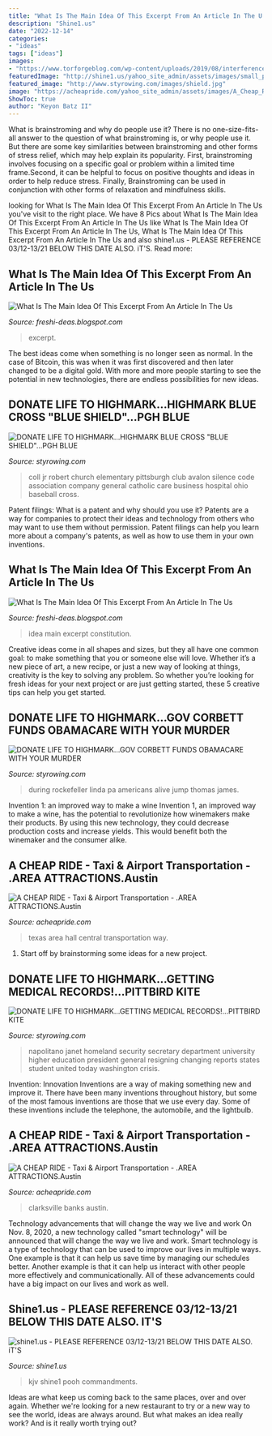 ```yaml
---
title: "What Is The Main Idea Of This Excerpt From An Article In The U.s. Constitution - Idea Main Excerpt Constitution"
description: "Shine1.us"
date: "2022-12-14"
categories:
- "ideas"
tags: ["ideas"]
images:
- "https://www.torforgeblog.com/wp-content/uploads/2019/08/interference-2-809x539.jpg"
featuredImage: "http://shine1.us/yahoo_site_admin/assets/images/small_peace_dove.21160023_std.png"
featured_image: "http://www.styrowing.com/images/shield.jpg"
image: "https://acheapride.com/yahoo_site_admin/assets/images/A_Cheap_Ride_-_Web_Site_Photos_-_Dell_Diamond_2.241203758_std.jpg"
ShowToc: true
author: "Keyon Batz II"
---
```



What is brainstroming and why do people use it?
There is no one-size-fits-all answer to the question of what brainstroming is, or why people use it. But there are some key similarities between brainstroming and other forms of stress relief, which may help explain its popularity. First, brainstroming involves focusing on a specific goal or problem within a limited time frame.Second, it can be helpful to focus on positive thoughts and ideas in order to help reduce stress. Finally, Brainstroming can be used in conjunction with other forms of relaxation and mindfulness skills.

	

		
looking for What Is The Main Idea Of This Excerpt From An Article In The Us you've visit to the right place. We have 8 Pics about What Is The Main Idea Of This Excerpt From An Article In The Us like What Is The Main Idea Of This Excerpt From An Article In The Us, What Is The Main Idea Of This Excerpt From An Article In The Us and also shine1.us - PLEASE REFERENCE 03/12-13/21 BELOW THIS DATE ALSO. iT&#039;S. Read more:
		
    
## What Is The Main Idea Of This Excerpt From An Article In The Us

<img loading=lazy src="https://www.torforgeblog.com/wp-content/uploads/2019/08/interference-2-809x539.jpg" onerror="this.onerror=null;this.src='https://tse1.mm.bing.net/th?id=OIP.ulAGmntjeJYFl_dj-avowAHaE7&amp;pid=15.1';" alt="What Is The Main Idea Of This Excerpt From An Article In The Us">

_Source: freshi-deas.blogspot.com_

>excerpt. 

	

The best ideas come when something is no longer seen as normal. In the case of Bitcoin, this was when it was first discovered and then later changed to be a digital gold. With more and more people starting to see the potential in new technologies, there are endless possibilities for new ideas.

    
## DONATE LIFE TO HIGHMARK...HIGHMARK BLUE CROSS &quot;BLUE SHIELD&quot;...PGH BLUE

<img loading=lazy src="http://www.styrowing.com/images/shield.jpg" onerror="this.onerror=null;this.src='https://tse3.mm.bing.net/th?id=OIP.XSO_s_xazK4KJEvQRCK3iAAAAA&amp;pid=15.1';" alt="DONATE LIFE TO HIGHMARK...HIGHMARK BLUE CROSS &quot;BLUE SHIELD&quot;...PGH BLUE">

_Source: styrowing.com_

>coll jr robert church elementary pittsburgh club avalon silence code association company general catholic care business hospital ohio baseball cross. 

	

Patent filings: What is a patent and why should you use it?
Patents are a way for companies to protect their ideas and technology from others who may want to use them without permission. Patent filings can help you learn more about a company's patents, as well as how to use them in your own inventions.

    
## What Is The Main Idea Of This Excerpt From An Article In The Us

<img loading=lazy src="https://us-static.z-dn.net/files/d6f/5196e935fe0a6f958a8bde295596f884.png" onerror="this.onerror=null;this.src='https://tse4.mm.bing.net/th?id=OIP.rAQ6TqFbN2JLp478jFND_wHaHa&amp;pid=15.1';" alt="What Is The Main Idea Of This Excerpt From An Article In The Us">

_Source: freshi-deas.blogspot.com_

>idea main excerpt constitution. 

	

Creative ideas come in all shapes and sizes, but they all have one common goal: to make something that you or someone else will love. Whether it’s a new piece of art, a new recipe, or just a new way of looking at things, creativity is the key to solving any problem. So whether you’re looking for fresh ideas for your next project or are just getting started, these 5 creative tips can help you get started.

    
## DONATE LIFE TO HIGHMARK...GOV CORBETT FUNDS OBAMACARE WITH YOUR MURDER

<img loading=lazy src="http://styrowing.com/IMAGES/hitlercorbett.jpg" onerror="this.onerror=null;this.src='https://tse3.mm.bing.net/th?id=OIP.wer3IikeNf84vHRBp0iaiwAAAA&amp;pid=15.1';" alt="DONATE LIFE TO HIGHMARK...GOV CORBETT FUNDS OBAMACARE WITH YOUR MURDER">

_Source: styrowing.com_

>during rockefeller linda pa americans alive jump thomas james. 

	

Invention 1: an improved way to make a wine
Invention 1, an improved way to make a wine, has the potential to revolutionize how winemakers make their products. By using this new technology, they could decrease production costs and increase yields. This would benefit both the winemaker and the consumer alike.

    
## A CHEAP RIDE - Taxi &amp; Airport Transportation - .AREA ATTRACTIONS.Austin

<img loading=lazy src="http://acheapride.com/yahoo_site_admin/assets/images/A_Cheap_Ride_-_Web_Site_Photos_-_Bass_Concert_Hall_-_09-11.241194639_std.jpg" onerror="this.onerror=null;this.src='https://tse2.mm.bing.net/th?id=OIP.TlrDILiZ3p47LH9p77VxPQAAAA&amp;pid=15.1';" alt="A CHEAP RIDE - Taxi &amp; Airport Transportation - .AREA ATTRACTIONS.Austin">

_Source: acheapride.com_

>texas area hall central transportation way. 

	

1. Start off by brainstorming some ideas for a new project.

    
## DONATE LIFE TO HIGHMARK...GETTING MEDICAL RECORDS!...PITTBIRD KITE

<img loading=lazy src="http://styrowing.com/images/janetUGLY.jpg" onerror="this.onerror=null;this.src='https://tse2.mm.bing.net/th?id=OIP.SahLvGasAIKpN2Uxj5zqOgAAAA&amp;pid=15.1';" alt="DONATE LIFE TO HIGHMARK...GETTING MEDICAL RECORDS!...PITTBIRD KITE">

_Source: styrowing.com_

>napolitano janet homeland security secretary department university higher education president general resigning changing reports states student united today washington crisis. 

	

Invention: Innovation
Inventions are a way of making something new and improve it. There have been many inventions throughout history, but some of the most famous inventions are those that we use every day. Some of these inventions include the telephone, the automobile, and the lightbulb.

    
## A CHEAP RIDE - Taxi &amp; Airport Transportation - .AREA ATTRACTIONS.Austin

<img loading=lazy src="https://acheapride.com/yahoo_site_admin/assets/images/A_Cheap_Ride_-_Web_Site_Photos_-_Dell_Diamond_2.241203758_std.jpg" onerror="this.onerror=null;this.src='https://tse4.mm.bing.net/th?id=OIP.K7rhldNaG1XkdU58zPFL8AHaHa&amp;pid=15.1';" alt="A CHEAP RIDE - Taxi &amp; Airport Transportation - .AREA ATTRACTIONS.Austin">

_Source: acheapride.com_

>clarksville banks austin. 

	

Technology advancements that will change the way we live and work
On Nov. 8, 2020, a new technology called "smart technology" will be announced that will change the way we live and work. Smart technology is a type of technology that can be used to improve our lives in multiple ways. One example is that it can help us save time by managing our schedules better. Another example is that it can help us interact with other people more effectively and communicationally. All of these advancements could have a big impact on our lives and work as well.

    
## Shine1.us - PLEASE REFERENCE 03/12-13/21 BELOW THIS DATE ALSO. IT&#039;S

<img loading=lazy src="http://shine1.us/yahoo_site_admin/assets/images/small_peace_dove.21160023_std.png" onerror="this.onerror=null;this.src='https://tse2.mm.bing.net/th?id=OIP.hcb0kviGiruDldPILui_zAAAAA&amp;pid=15.1';" alt="shine1.us - PLEASE REFERENCE 03/12-13/21 BELOW THIS DATE ALSO. iT&#039;S">

_Source: shine1.us_

>kjv shine1 pooh commandments. 

	

Ideas are what keep us coming back to the same places, over and over again. Whether we're looking for a new restaurant to try or a new way to see the world, ideas are always around. But what makes an idea really work? And is it really worth trying out?

